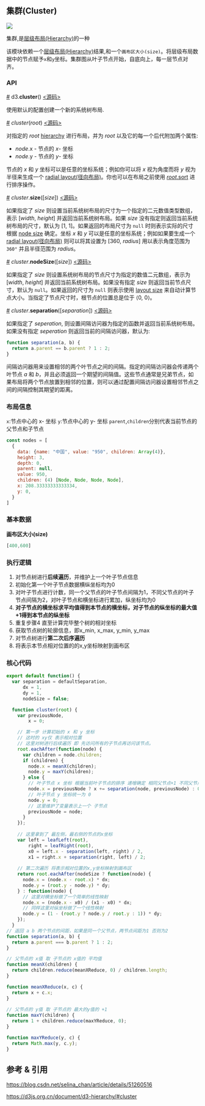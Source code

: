 ## 集群(Cluster)

![](https://img.sz-p.cn/d3Layout-cluster.png)

集群,是[层级布局(Hierarchy)](https://sz-p.cn/blog/index.php/2019/07/08/207.html)的一种

该模块依赖一个[层级布局(Hierarchy)](./层级布局(Hierarchy).md)结果,和一个`画布区大小(size)`。将层级布局数据中的节点赋予`x`和`y`坐标。集群图从叶子节点开始，自底向上，每一层节点对齐。

### API

[#](https://d3js.org.cn/document/d3-hierarchy/#cluster) d3.**cluster**() [<源码>](https://github.com/d3/d3-hierarchy/blob/master/src/cluster.js)

使用默认的配置创建一个新的系统树布局.

[#](https://d3js.org.cn/document/d3-hierarchy/#_cluster) *cluster*(*root*) [<源码>](https://github.com/d3/d3-hierarchy/blob/master/src/cluster.js#L39)

对指定的 *root* [hierarchy](https://d3js.org.cn/document/d3-hierarchy/#hierarchy) 进行布局，并为 *root* 以及它的每一个后代附加两个属性:

- *node*.x - 节点的 *x*- 坐标
- *node*.y - 节点的 *y*- 坐标

节点的 *x* 和 *y* 坐标可以是任意的坐标系统；例如你可以将 *x* 视为角度而将 *y* 视为半径来生成一个 [radial layout(径向布局)](http://bl.ocks.org/mbostock/4739610f6d96aaad2fb1e78a72b385ab)。你也可以在布局之前使用 [*root*.sort](https://d3js.org.cn/document/d3-hierarchy/#node_sort) 进行排序操作。

[#](https://d3js.org.cn/document/d3-hierarchy/#cluster_size) *cluster*.**size**([*size*]) [<源码>](https://github.com/d3/d3-hierarchy/blob/master/src/cluster.js#L75)

如果指定了 *size* 则设置当前系统树布局的尺寸为一个指定的二元数值类型数组，表示 [*width*, *height*] 并返回当前系统树布局。如果 *size* 没有指定则返回当前系统树布局的尺寸，默认为 [1, 1]。如果返回的布局尺寸为 `null` 时则表示实际的尺寸根据 [node size](https://d3js.org.cn/document/d3-hierarchy/#cluster_nodeSize) 确定。坐标 *x* 和 *y* 可以是任意的坐标系统；例如如果要生成一个 [radial layout(径向布局)](http://bl.ocks.org/mbostock/4739610f6d96aaad2fb1e78a72b385ab) 则可以将其设置为 [360, *radius*] 用以表示角度范围为 `360°` 并且半径范围为 *radius*。

[#](https://d3js.org.cn/document/d3-hierarchy/#cluster_nodeSize) *cluster*.**nodeSize**([*size*]) [<源码>](https://github.com/d3/d3-hierarchy/blob/master/src/cluster.js#L79)

如果指定了 *size* 则设置系统树布局的节点尺寸为指定的数值二元数组，表示为 [*width*, *height*] 并返回当前系统树布局。如果没有指定 *size* 则返回当前节点尺寸，默认为 `null`。如果返回的尺寸为 `null` 则表示使用 [layout size](https://d3js.org.cn/document/d3-hierarchy/#cluster_size) 来自动计算节点大小。当指定了节点尺寸时，根节点的位置总是位于 ⟨0, 0⟩。

[#](https://d3js.org.cn/document/d3-hierarchy/#cluster_separation) *cluster*.**separation**([*separation*]) [<源码>](https://github.com/d3/d3-hierarchy/blob/master/src/cluster.js#L71)

如果指定了 *seperation*, 则设置间隔访问器为指定的函数并返回当前系统树布局。如果没有指定 *seperation* 则返回当前的间隔访问器，默认为:

```js
function separation(a, b) {
  return a.parent == b.parent ? 1 : 2;
}
```

间隔访问器用来设置相邻的两个叶节点之间的间隔。指定的间隔访问器会传递两个叶节点 *a* 和 *b*，并且必须返回一个期望的间隔值。这些节点通常是兄弟节点，如果布局将两个节点放置到相邻的位置，则可以通过配置间隔访问器设置相邻节点之间的间隔控制其期望的距离。

### 布局信息

`x`:节点中心的 x- 坐标
`y`:节点中心的 y- 坐标
`parent`,`children`分别代表当前节点的父节点和子节点

```javascript
const nodes = [
  {
    data: {name: "中国", value: "950", children: Array(4)},
    height: 3,
    depth: 0,
    parent: null,
    value: 950,
    children: (4) [Node, Node, Node, Node],
    x: 208.33333333333334,
    y: 0,
  }
]
```

### 基本数据

**画布区大小(size)**

```javascript
[400,600]
```

### 执行逻辑

1. 对节点树进行**后续遍历**，并维护上一个叶子节点信息
2. 初始化第一个叶子节点数据横纵坐标均为0
3. 对叶子节点进行计数，同一个父节点的叶子节点间隔为1，不同父节点的叶子节点间隔为2，对叶子节点和横坐标进行累加，纵坐标均为0
4. **对子节点的横坐标求平均值得到本节点的横坐标，对子节点的纵坐标的最大值+1得到本节点的纵坐标**
5. 重复步骤4 直至计算完毕整个树的相对坐标
6. 获取节点树的轮廓信息，即x_min, x_max, y_min, y_max
7. 对节点树进行**第二次后序遍历**
8. 将表示本节点相对位置的的x,y坐标映射到画布区

### 核心代码

```javascript
export default function() {
  var separation = defaultSeparation,
      dx = 1,
      dy = 1,
      nodeSize = false;

  function cluster(root) {
    var previousNode,
        x = 0;

    // 第一步 计算初始的 x 和 y 坐标 
    // 这时的 xy仅 表示相对位置
    // 这里对树进行后续遍历 即 先访问所有的子节点再访问该节点。
    root.eachAfter(function(node) {
      var children = node.children;
      if (children) {
        node.x = meanX(children);
        node.y = maxY(children);
      } else {
        // 叶子节点 x 坐标 根据当前叶子节点的排序 递增确定 相同父节点+1 不同父节点+2
        node.x = previousNode ? x += separation(node, previousNode) : 0;
        // 叶子节点 y 坐标统一为 0
        node.y = 0;
        // 这里维护了变量表示上一个 子节点
        previousNode = node;
      }
    });
      
    // 这里拿到了 最左侧，最右侧的节点的x坐标
    var left = leafLeft(root),
        right = leafRight(root),
        x0 = left.x - separation(left, right) / 2,
        x1 = right.x + separation(right, left) / 2;
    
    // 第二次遍历 将表示相对位置的x,y坐标映射到画布区
    return root.eachAfter(nodeSize ? function(node) {
      node.x = (node.x - root.x) * dx;
      node.y = (root.y - node.y) * dy;
    } : function(node) {
      // 这里对横坐标做了一个简单的线性映射
      node.x = (node.x - x0) / (x1 - x0) * dx;
      // 同样这里对纵坐标做了一个线性映射
      node.y = (1 - (root.y ? node.y / root.y : 1)) * dy;
    });
  }
// 返回 a b 两个节点的间距，如果是同一个父节点，两节点间距为1 否则为2
function separation(a, b) {
  return a.parent === b.parent ? 1 : 2;
}

// 父节点的 x值 取 子节点的 x值的 平均值
function meanX(children) {
  return children.reduce(meanXReduce, 0) / children.length;
}

function meanXReduce(x, c) {
  return x + c.x;
}
    
// 父节点的 y值 取 子节点的 最大的y值的 +1
function maxY(children) {
  return 1 + children.reduce(maxYReduce, 0);
}

function maxYReduce(y, c) {
  return Math.max(y, c.y);
}
```



## 参考 & 引用

https://blog.csdn.net/selina_chan/article/details/51260516

https://d3js.org.cn/document/d3-hierarchy/#cluster